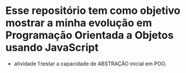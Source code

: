 # Esse repositório tem como objetivo mostrar a minha evolução em Programação Orientada a Objetos usando JavaScript

- atividade 1:testar a capacidade de ABSTRAÇÃO inicial em POO.
